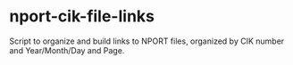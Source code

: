 # nport-cik-file-links
Script to organize and build links to NPORT files, organized by CIK number and Year/Month/Day and Page. 
